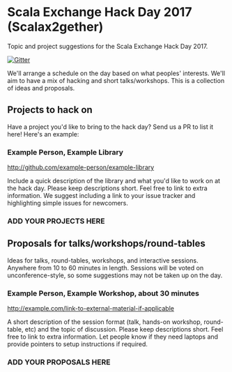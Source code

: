 # Scala Exchange Hack Day 2017 (Scalax2gether)

Topic and project suggestions for the Scala Exchange Hack Day 2017.

[![Gitter](https://badges.gitter.im/scalax2gether-2017/Lobby.svg)](https://gitter.im/scalax2gether-2017/Lobby?utm_source=badge&utm_medium=badge&utm_campaign=pr-badge)

We'll arrange a schedule on the day based on what peoples' interests.
We'll aim to have a mix of hacking and short talks/workshops.
This is a collection of ideas and proposals.

## Projects to hack on

Have a project you'd like to bring to the hack day?
Send us a PR to list it here! Here's an example:

### Example Person, Example Library

  http://github.com/example-person/example-library

  Include a quick description of the library
  and what you'd like to work on at the hack day.
  Please keep descriptions short.
  Feel free to link to extra information.
  We suggest including a link to your issue tracker
  and highlighting simple issues for newcomers.

### ADD YOUR PROJECTS HERE

## Proposals for talks/workshops/round-tables

Ideas for talks, round-tables, workshops, and interactive sessions.
Anywhere from 10 to 60 minutes in length.
Sessions will be voted on unconference-style,
so some suggestions may not be taken up on the day.

### Example Person, Example Workshop, about 30 minutes

  http://example.com/link-to-external-material-if-applicable

  A short description of the session format
  (talk, hands-on workshop, round-table, etc)
  and the topic of discussion.
  Please keep descriptions short.
  Feel free to link to extra information.
  Let people know if they need laptops and
  provide pointers to setup instructions if required.

### ADD YOUR PROPOSALS HERE
